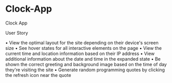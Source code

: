 # Clock-App
Clock App



User Story

• View the optimal layout for the site depending on their device's screen size
• See hover states for all interactive elements on the page
• View the current time and location information based on their IP address
• View additional information about the date and time in the expanded state
• Be shown the correct greeting and background image based on the time of day they're visiting the site
• Generate random programming quotes by clicking the refresh icon near the quote
